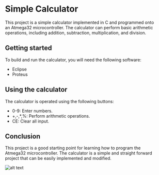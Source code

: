 # Simple Calculator
This project is a simple calculator implemented in C and programmed onto an Atmega32 microcontroller.
The calculator can perform basic arithmetic operations, including addition, subtraction, multiplication, and division.

## Getting started
To build and run the calculator, you will need the following software:

- Eclipse
- Proteus

## Using the calculator
The calculator is operated using the following buttons:

- 0-9: Enter numbers.
- +,-,*,%: Perform arithmetic operations.
- CE: Clear all input.

## Conclusion
This project is a good starting point for learning how to program the Atmega32 microcontroller. The calculator is a simple and straight forward project that can be easily implemented and modified.

![alt text]()